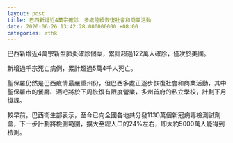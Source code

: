 ```yaml
---
layout: post
title: 巴西新增近4萬宗確診　多處陸續恢復社會和商業活動
date: 2020-06-26 13:42:28.000000000 +08:00
categories: rthk
---
```


巴西新增近4萬宗新型肺炎確診個案，累計超過122萬人確診，僅次於美國。

新增過千宗死亡病例，累計超過5萬4千人死亡。

聖保羅仍然是巴西疫情最嚴重州份，但巴西多處正逐步恢復社會和商業活動，其中聖保羅市的餐廳、酒吧將於下周恢復有限度營業，多州首府的私立學校，計劃下月復課。

較早前，巴西衛生部表示，至今已向全國各地共分發1130萬個新冠病毒檢測試劑盒，下一步計劃將檢測範圍，擴大至總人口的24%左右，即大約5000萬人能得到檢測。
